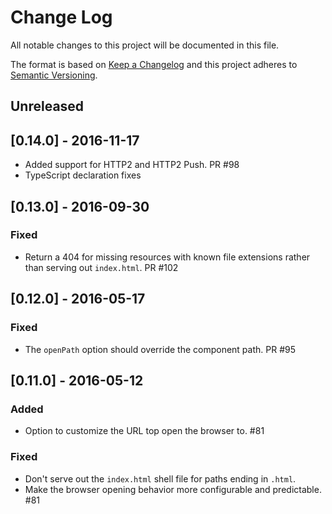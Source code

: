 # Change Log

All notable changes to this project will be documented in this file.

The format is based on [Keep a Changelog](http://keepachangelog.com/)
and this project adheres to [Semantic Versioning](http://semver.org/).

## Unreleased

## [0.14.0] - 2016-11-17

* Added support for HTTP2 and HTTP2 Push. PR #98
* TypeScript declaration fixes

## [0.13.0] - 2016-09-30

### Fixed
* Return a 404 for missing resources with known file extensions rather than serving out `index.html`. PR #102

## [0.12.0] - 2016-05-17

### Fixed
* The `openPath` option should override the component path. PR #95

## [0.11.0] - 2016-05-12

### Added
* Option to customize the URL top open the browser to. #81

### Fixed
* Don't serve out the `index.html` shell file for paths ending in `.html`.
* Make the browser opening behavior more configurable and predictable. #81
